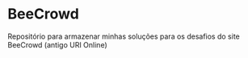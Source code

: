 # BeeCrowd
Repositório para armazenar minhas soluções para os desafios do site BeeCrowd (antigo URI Online)
